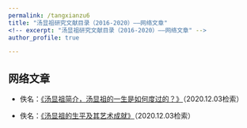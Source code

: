 ```yaml
---
permalink: /tangxianzu6
title: "汤显祖研究文献目录（2016-2020）——网络文章"
<!-- excerpt: "汤显祖研究文献目录（2016-2020）——网络文章" -->
author_profile: true

---
```

 
## 网络文章

- 佚名：[《汤显祖简介，汤显祖的一生是如何度过的？》](http://www.chinawenhua.com.cn/zrenwu/2019/7827.html)（2020.12.03检索）

- 佚名：[《汤显祖的生平及其艺术成就》](http://jx.ifeng.com/a/20160321/4388740_2.shtml)（2020.12.03检索）